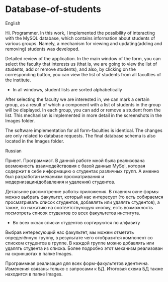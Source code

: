 # Database-of-students
English

Hi. Programmer.
In this work, I implemented the possibility of interacting with the MySQL database, which contains information about students of various groups. Namely, a mechanism for viewing and updating(adding and removing) students was developed.

Detailed review of the application.
In the main window of the form, you can select the faculty that interests us (that is, we are going to view the list of students, add or remove students), and also, by clicking on the corresponding button, you can view the list of students from all faculties of the institute.
* In all windows, student lists are sorted alphabetically

After selecting the faculty we are interested in, we can mark a certain group, as a result of which a component with a list of students in the group will be displayed. In each group, you can add or remove a student from the list. This mechanism is implemented in more detail in the screenshots in the Images folder.

The software implementation for all form-faculties is identical. The changes are only related to database requests. The final database schema is also located in the Images folder.

Russian

Привет. Программист.
В данной работе мной была реализована возможность взаимодействовия с базой данных MySql, которая содержит в себе информацию о студентах различных групп. А именно был разработан механизм просматривания и модернизации(добавления и удаления) студентов. 

Детальное рассмотрение работы приложения.
В главном окне формы можно выбрать факультет, который нас интересует (то есть собираемся просматривать список студентов, добавлять или удалять студентов), а также, по нажатию на соответствующую кнопку, есть возможность посмотреть список студентов со всех факультетов института.
* Во всех окнах списки студентов сортируются по алфавиту

Выбрав интересующий нас факультет, мы можем отметить определённую группу, в результате чего отобразится компонент со списком студентов в группе. В каждой группе можно добавлять или удалять студента из списка. Более подробно этот механизм реализован на скриншотах в папке Images.   

Программная реализация для всех форм-факультетов идентична. Изменения связаны только с запросами к БД. Итоговая схема БД также находится в папке Images.
